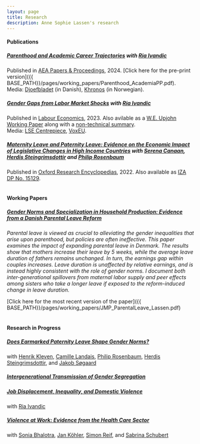 ```yaml
---
layout: page
title: Research
description: Anne Sophie Lassen's research
---
```

#### Publications
##### <u> Parenthood and Academic Career Trajectories</u> with <a href="https://sites.google.com/site/riaivandic/home"> Ria Ivandic</a> <br>
Published in <a href="https://www.aeaweb.org/articles?id=10.1257/pandp.20241118">AEA Papers & Proceedings</a>, 2024. 
[Click here for the pre-print version]({{ BASE_PATH}}/pages/working_papers/Parenthood_AcademiaPP.pdf). 
<br>
Media: <a href="https://www.djoefbladet.dk/artikler/2024/05/anne-sophie-lassen-kvinder-forskning">Djoefbladet</a> (in Danish),  <a href="https://www.khrono.no/a-fa-barn-bidrar-til-at-kvinner-dropper-hele-forskerkarrieren/891955"> Khronos</a> (in Norwegian).
<br>
##### <u>Gender Gaps from Labor Market Shocks</u> with <a href="https://sites.google.com/site/riaivandic/home"> Ria Ivandic</a> 
Published in <a href="https://www.sciencedirect.com/science/article/pii/S0927537123000696"> Labour Economics</a>, 2023. Also avilable as a <a href="https://research.upjohn.org/up_workingpapers/387/"> W.E. Upjohn Working Paper</a> along with a <a href="https://research.upjohn.org/up_policybriefs/60/">non-technical summary</a>.<br> 
Media: <a href="https://cep.lse.ac.uk/pubs/download/cp672.pdf">LSE Centrepiece</a>, <a href="https://cepr.org/voxeu/columns/gender-gaps-labour-market-shocks">VoxEU</a>.
<br> 
##### <u>Maternity Leave and Paternity Leave: Evidence on the Economic Impact of Legislative Changes in High Income Countries</u> with <a href="https://sites.google.com/site/serenacanaan87/home"> Serena Canaan</a>, <a href="https://sites.google.com/site/herdissteingrimsdottir/home"> Herdis Steingrimsdottir</a> and <a href="https://sites.google.com/site/philrosenbaum/"> Philip Rosenbaum</a> <br>
Published in <a href="https://oxfordre.com/economics/view/10.1093/acrefore/9780190625979.001.0001/acrefore-9780190625979-e-806?rskey=UvlZyC"> Oxford Research Encyclopedias</a>, 2022. Also available as [IZA DP No. 15129]({{BASE_PATH}}/pages/working_papers/Leave_Litreview_IZA_DP.pdf).
<br>
<br>
#### Working Papers
##### <u>Gender Norms and Specialization in Household Production: Evidence from a Danish Parental Leave Reform</u>
*Parental leave is viewed as crucial to alleviating the gender inequalities that arise upon parenthood, but policies are often ineffective. This paper examines the impact of expanding parental leave in Denmark. The results show that mothers increase their
leave by 5 weeks, while the average leave duration of fathers remains unchanged. In turn, the earnings gap within couples increases. Leave duration is unaffected by relative earnings, and is instead highly consistent with the role of gender norms. 
I document both inter-generational spillovers from maternal labor supply and peer effects among sisters who take a longer leave if exposed to the reform-induced change in leave duration.*<br>

[Click here for the most recent version of the paper]({{ BASE_PATH}}/pages/working_papers/JMP_ParentalLeave_Lassen.pdf) 
<br>
<br>
#### Research in Progress

##### <u>Does Earmarked Paternity Leave Shape Gender Norms?</u>
with <a href="https://www.henrikkleven.com/">Henrik Kleven</a>, <a href="https://app.scholarsite.io/camille-landais">Camille Landais</a>, <a href="https://sites.google.com/site/philrosenbaum/"> Philip Rosenbaum</a>, <a href="https://sites.google.com/site/herdissteingrimsdottir/home"> Herdis Steingrimsdottir</a>, and <a href="https://jakobsogaard.com/">Jakob Søgaard</a>

##### <u>Intergenerational Transmission of Gender Segregation</u> 

##### <u>Job Displacement, Inequality, and Domestic Violence</u>
with <a href="https://sites.google.com/site/riaivandic/home"> Ria Ivandic</a> <br>

##### <u>Violence at Work: Evidence from the Health Care Sector</u>
with <a href="https://sites.google.com/site/srbhalotra/">Sonia Bhalotra</a>,  <a href="https://www.zew.de/en/team/jkh">Jan Köhler</a>, <a href="http://simonreif.eu/">Simon Reif</a>, and <a href="https://www.zew.de/en/team/ssu">Sabrina Schubert</a>
	

<!-- Note: this is how to write a comment in HTML. Everything in here won't show up on your webpage.-->

<!--
To increase the size of the title, use fewer # in front of the paper title.
To decrease the size of the title, use more #. 
To remove the italics, remove the * before and after the description
To remove the underline from the title, remove the <u> tags (<u> and </u>)
-->
